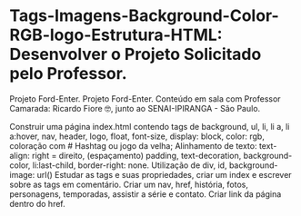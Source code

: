 # Tags-Imagens-Background-Color-RGB-logo-Estrutura-HTML: Desenvolver o Projeto Solicitado pelo Professor.
Projeto Ford-Enter.
Projeto Ford-Enter. Conteúdo em sala com Professor Camarada: Ricardo Fiore 🤓, junto ao SENAI-IPIRANGA - São Paulo.

Construir uma página index.html contendo tags de background, ul, li, li a, li a:hover, nav, header, logo, float, font-size, display: block, color: rgb, coloração com # Hashtag ou jogo da velha; Alinhamento de texto: text-align: right = direito, (espaçamento) padding, text-decoration, background-color, li:last-child, border-right: none. Utilização de div, id, background-image: url() Estudar as tags e suas propriedades, criar um index e escrever sobre as tags em comentário. Criar um nav, href, história, fotos, personagens, temporadas, assistir a série e contato. Criar link da página dentro do href.
